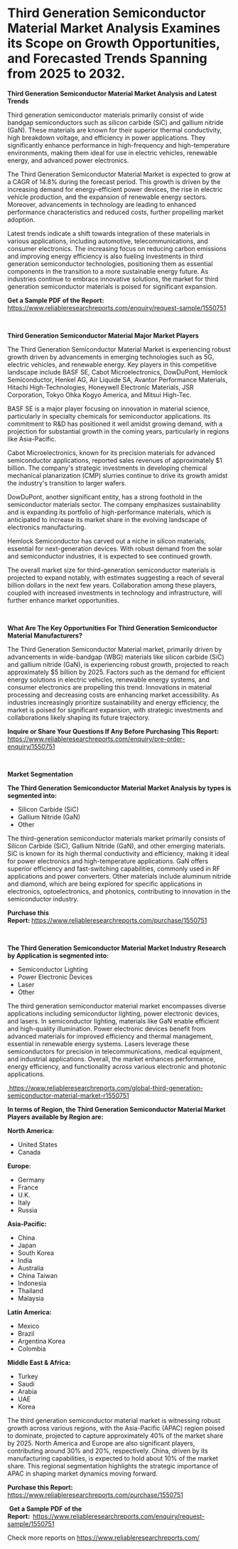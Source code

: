 <p><h1>Third Generation Semiconductor Material Market Analysis Examines its Scope on Growth Opportunities, and Forecasted Trends Spanning from 2025 to 2032.</h1></p><p><strong>Third Generation Semiconductor Material Market Analysis and Latest Trends</strong></p>
<p><p>Third generation semiconductor materials primarily consist of wide bandgap semiconductors such as silicon carbide (SiC) and gallium nitride (GaN). These materials are known for their superior thermal conductivity, high breakdown voltage, and efficiency in power applications. They significantly enhance performance in high-frequency and high-temperature environments, making them ideal for use in electric vehicles, renewable energy, and advanced power electronics.</p><p>The Third Generation Semiconductor Material Market is expected to grow at a CAGR of 14.8% during the forecast period. This growth is driven by the increasing demand for energy-efficient power devices, the rise in electric vehicle production, and the expansion of renewable energy sectors. Moreover, advancements in technology are leading to enhanced performance characteristics and reduced costs, further propelling market adoption.</p><p>Latest trends indicate a shift towards integration of these materials in various applications, including automotive, telecommunications, and consumer electronics. The increasing focus on reducing carbon emissions and improving energy efficiency is also fueling investments in third generation semiconductor technologies, positioning them as essential components in the transition to a more sustainable energy future. As industries continue to embrace innovative solutions, the market for third generation semiconductor materials is poised for significant expansion.</p></p>
<p><strong>Get a Sample PDF of the Report:&nbsp;</strong> <a href="https://www.reliableresearchreports.com/enquiry/request-sample/1550751?utm_campaign=2040&utm_medium=2&utm_source=Github&utm_content=ia&utm_term=01022025&utm_id=third-generation-semiconductor-material">https://www.reliableresearchreports.com/enquiry/request-sample/1550751</a></p>
<p>&nbsp;</p>
<p><strong>Third Generation Semiconductor Material Major Market Players</strong></p>
<p><p>The Third Generation Semiconductor Material Market is experiencing robust growth driven by advancements in emerging technologies such as 5G, electric vehicles, and renewable energy. Key players in this competitive landscape include BASF SE, Cabot Microelectronics, DowDuPont, Hemlock Semiconductor, Henkel AG, Air Liquide SA, Avantor Performance Materials, Hitachi High-Technologies, Honeywell Electronic Materials, JSR Corporation, Tokyo Ohka Kogyo America, and Mitsui High-Tec.</p><p>BASF SE is a major player focusing on innovation in material science, particularly in specialty chemicals for semiconductor applications. Its commitment to R&D has positioned it well amidst growing demand, with a projection for substantial growth in the coming years, particularly in regions like Asia-Pacific.</p><p>Cabot Microelectronics, known for its precision materials for advanced semiconductor applications, reported sales revenues of approximately $1 billion. The company's strategic investments in developing chemical mechanical planarization (CMP) slurries continue to drive its growth amidst the industry's transition to larger wafers.</p><p>DowDuPont, another significant entity, has a strong foothold in the semiconductor materials sector. The company emphasizes sustainability and is expanding its portfolio of high-performance materials, which is anticipated to increase its market share in the evolving landscape of electronics manufacturing.</p><p>Hemlock Semiconductor has carved out a niche in silicon materials, essential for next-generation devices. With robust demand from the solar and semiconductor industries, it is expected to see continued growth.</p><p>The overall market size for third-generation semiconductor materials is projected to expand notably, with estimates suggesting a reach of several billion dollars in the next few years. Collaboration among these players, coupled with increased investments in technology and infrastructure, will further enhance market opportunities.</p></p>
<p>&nbsp;</p>
<p><strong>What Are The Key Opportunities For Third Generation Semiconductor Material Manufacturers?</strong></p>
<p><p>The Third Generation Semiconductor Material market, primarily driven by advancements in wide-bandgap (WBG) materials like silicon carbide (SiC) and gallium nitride (GaN), is experiencing robust growth, projected to reach approximately $5 billion by 2025. Factors such as the demand for efficient energy solutions in electric vehicles, renewable energy systems, and consumer electronics are propelling this trend. Innovations in material processing and decreasing costs are enhancing market accessibility. As industries increasingly prioritize sustainability and energy efficiency, the market is poised for significant expansion, with strategic investments and collaborations likely shaping its future trajectory.</p></p>
<p><strong>Inquire or Share Your Questions If Any Before Purchasing This Report:</strong> <a href="https://www.reliableresearchreports.com/enquiry/pre-order-enquiry/1550751?utm_campaign=2040&utm_medium=2&utm_source=Github&utm_content=ia&utm_term=01022025&utm_id=third-generation-semiconductor-material">https://www.reliableresearchreports.com/enquiry/pre-order-enquiry/1550751</a></p>
<p>&nbsp;</p>
<p><strong>Market Segmentation</strong></p>
<p><strong>The Third Generation Semiconductor Material Market Analysis by types is segmented into:</strong></p>
<p><ul><li>Silicon Carbide (SiC)</li><li>Gallium Nitride (GaN)</li><li>Other</li></ul></p>
<p><p>The third-generation semiconductor materials market primarily consists of Silicon Carbide (SiC), Gallium Nitride (GaN), and other emerging materials. SiC is known for its high thermal conductivity and efficiency, making it ideal for power electronics and high-temperature applications. GaN offers superior efficiency and fast-switching capabilities, commonly used in RF applications and power converters. Other materials include aluminum nitride and diamond, which are being explored for specific applications in electronics, optoelectronics, and photonics, contributing to innovation in the semiconductor industry.</p></p>
<p><strong>Purchase this Report:&nbsp;</strong><a href="https://www.reliableresearchreports.com/purchase/1550751?utm_campaign=2040&utm_medium=2&utm_source=Github&utm_content=ia&utm_term=01022025&utm_id=third-generation-semiconductor-material">https://www.reliableresearchreports.com/purchase/1550751</a></p>
<p>&nbsp;</p>
<p><strong>The Third Generation Semiconductor Material Market Industry Research by Application is segmented into:</strong></p>
<p><ul><li>Semiconductor Lighting</li><li>Power Electronic Devices</li><li>Laser</li><li>Other</li></ul></p>
<p><p>The third generation semiconductor material market encompasses diverse applications including semiconductor lighting, power electronic devices, and lasers. In semiconductor lighting, materials like GaN enable efficient and high-quality illumination. Power electronic devices benefit from advanced materials for improved efficiency and thermal management, essential in renewable energy systems. Lasers leverage these semiconductors for precision in telecommunications, medical equipment, and industrial applications. Overall, the market enhances performance, energy efficiency, and functionality across various electronic and photonic applications.</p></p>
<p><a href="https://www.reliableresearchreports.com/global-third-generation-semiconductor-material-market-r1550751?utm_campaign=2040&utm_medium=2&utm_source=Github&utm_content=ia&utm_term=01022025&utm_id=third-generation-semiconductor-material">&nbsp;https://www.reliableresearchreports.com/global-third-generation-semiconductor-material-market-r1550751</a></p>
<p><strong>In terms of Region, the Third Generation Semiconductor Material Market Players available by Region are:</strong></p>
<p>
    <p> <strong> North America: </strong>
        <ul>
            <li>United States</li>
            <li>Canada</li>
        </ul>
        </p> 
    <p> <strong> Europe: </strong>
        <ul>
            <li>Germany</li>
            <li>France</li>
            <li>U.K.</li>
            <li>Italy</li>
            <li>Russia</li>
        </ul>
        </p> 
    <p> <strong> Asia-Pacific: </strong>
        <ul>
            <li>China</li>
            <li>Japan</li>
            <li>South Korea</li>
            <li>India</li>
            <li>Australia</li>
            <li>China Taiwan</li>
            <li>Indonesia</li>
            <li>Thailand</li>
            <li>Malaysia</li>
        </ul>
        </p> 
    <p> <strong> Latin America: </strong>
        <ul>
            <li>Mexico</li>
            <li>Brazil</li>
            <li>Argentina Korea</li>
            <li>Colombia</li>
        </ul>
        </p> 
    <p> <strong> Middle East & Africa: </strong>
        <ul>
            <li>Turkey</li>
            <li>Saudi</li>
            <li>Arabia</li>
            <li>UAE</li>
            <li>Korea</li>
        </ul>
    </p>
    </p>
<p><p>The third generation semiconductor material market is witnessing robust growth across various regions, with the Asia-Pacific (APAC) region poised to dominate, projected to capture approximately 40% of the market share by 2025. North America and Europe are also significant players, contributing around 30% and 20%, respectively. China, driven by its manufacturing capabilities, is expected to hold about 10% of the market share. This regional segmentation highlights the strategic importance of APAC in shaping market dynamics moving forward.</p></p>
<p><strong>Purchase this Report: </strong><a href="https://www.reliableresearchreports.com/purchase/1550751?utm_campaign=2040&utm_medium=2&utm_source=Github&utm_content=ia&utm_term=01022025&utm_id=third-generation-semiconductor-material">https://www.reliableresearchreports.com/purchase/1550751</a></p>
<p>&nbsp;<strong>Get a Sample PDF of the Report:&nbsp;&nbsp;</strong><a href="https://www.reliableresearchreports.com/enquiry/request-sample/1550751?utm_campaign=2040&utm_medium=2&utm_source=Github&utm_content=ia&utm_term=01022025&utm_id=third-generation-semiconductor-material">https://www.reliableresearchreports.com/enquiry/request-sample/1550751</a></p>
<p><strong></strong></p>
<p>Check more reports on <a href="https://www.reliableresearchreports.com/?utm_campaign=2040&utm_medium=2&utm_source=Github&utm_content=ia&utm_term=01022025&utm_id=third-generation-semiconductor-material">https://www.reliableresearchreports.com/</a></p>